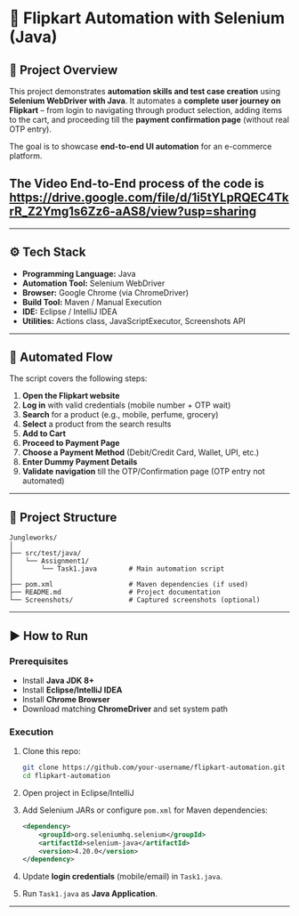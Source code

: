 # 🛒 Flipkart Automation with Selenium (Java)

## 📌 Project Overview

This project demonstrates **automation skills and test case creation** using **Selenium WebDriver with Java**.
It automates a **complete user journey on Flipkart** – from login to navigating through product selection, adding items to the cart, and proceeding till the **payment confirmation page** (without real OTP entry).

The goal is to showcase **end-to-end UI automation** for an e-commerce platform.

## The Video End-to-End process of the code is https://drive.google.com/file/d/1i5tYLpRQEC4TkrR_Z2Ymg1s6Zz6-aAS8/view?usp=sharing

---

## ⚙️ Tech Stack

* **Programming Language:** Java
* **Automation Tool:** Selenium WebDriver
* **Browser:** Google Chrome (via ChromeDriver)
* **Build Tool:** Maven / Manual Execution
* **IDE:** Eclipse / IntelliJ IDEA
* **Utilities:** Actions class, JavaScriptExecutor, Screenshots API

---

## 🔄 Automated Flow

The script covers the following steps:

1. **Open the Flipkart website**
2. **Log in** with valid credentials (mobile number + OTP wait)
3. **Search** for a product (e.g., mobile, perfume, grocery)
4. **Select** a product from the search results
5. **Add to Cart**
6. **Proceed to Payment Page**
7. **Choose a Payment Method** (Debit/Credit Card, Wallet, UPI, etc.)
8. **Enter Dummy Payment Details**
9. **Validate navigation** till the OTP/Confirmation page (OTP entry not automated)

---

## 📂 Project Structure

```
Jungleworks/
│
├── src/test/java/
│   └── Assignment1/
│       └── Task1.java        # Main automation script
│
├── pom.xml                   # Maven dependencies (if used)
├── README.md                 # Project documentation
└── Screenshots/              # Captured screenshots (optional)
```

---

## ▶️ How to Run

### Prerequisites

* Install **Java JDK 8+**
* Install **Eclipse/IntelliJ IDEA**
* Install **Chrome Browser**
* Download matching **ChromeDriver** and set system path

### Execution

1. Clone this repo:

   ```bash
   git clone https://github.com/your-username/flipkart-automation.git
   cd flipkart-automation
   ```
2. Open project in Eclipse/IntelliJ
3. Add Selenium JARs or configure `pom.xml` for Maven dependencies:

   ```xml
   <dependency>
       <groupId>org.seleniumhq.selenium</groupId>
       <artifactId>selenium-java</artifactId>
       <version>4.20.0</version>
   </dependency>
   ```
4. Update **login credentials** (mobile/email) in `Task1.java`.
5. Run `Task1.java` as **Java Application**.

---

